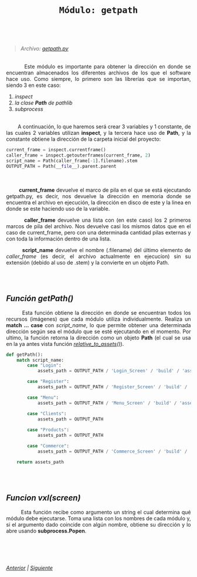 <head>
    <style>
        body {
            text-align: justify;
        }
    </style>
</head>

<br></br>

<center>
    <h1>

    Módulo: getpath
</h1>
</center>

<br></br>

> ###### Archivo: [getpath.py](/Wipper_Proyect/getpath/getpath.py)

&nbsp;&nbsp;&nbsp;&nbsp;&nbsp;&nbsp;&nbsp;&nbsp;Este módulo es importante para obtener la dirección en donde se encuentran almacenados los diferentes archivos de los que el software hace uso. Como siempre, lo primero son las librerías que se importan, siendo 3 en este caso:
1. _inspect_
2. _la clase **Path** de pathlib_
3. _subprocess_
<br></br>

&nbsp;&nbsp;&nbsp;&nbsp;&nbsp;&nbsp;&nbsp;&nbsp;A continuación, lo que haremos será crear 3 variables y 1 constante, de las cuales 2 variables utilizan **inspect**, y la tercera hace uso de **Path**, y la constante obtiene la dirección de la carpeta inicial del proyecto:
```python
current_frame = inspect.currentframe()
caller_frame = inspect.getouterframes(current_frame, 2)
script_name = Path(caller_frame[-1].filename).stem
OUTPUT_PATH = Path(__file__).parent.parent
```
<br></br>
&nbsp;&nbsp;&nbsp;&nbsp;&nbsp;&nbsp;&nbsp;&nbsp;**current_frame** devuelve el marco de pila en el que se está ejecutando getpath.py, es decir, nos devuelve la dirección en memoria donde se encuentra el archivo en ejecución, la dirección en disco de este y la linea en donde se este haciendo uso de la variable.

&nbsp;&nbsp;&nbsp;&nbsp;&nbsp;&nbsp;&nbsp;&nbsp;**caller_frame** devuelve una lista con (en este caso) los 2 primeros marcos de pila del archivo. Nos devuelve casi los mismos datos que en el caso de current_frame, pero con una determinada cantidad pilas externas y con toda la información dentro de una lista.

&nbsp;&nbsp;&nbsp;&nbsp;&nbsp;&nbsp;&nbsp;&nbsp;**script_name** devuelve el nombre (.filename) del último elemento de _caller_frame_ (es decir, el archivo actualmente en ejecucíon) sin su extensión (debido al uso de .stem) y la convierte en un objeto Path.

<br></br>

## _Función **getPath()**_

&nbsp;&nbsp;&nbsp;&nbsp;&nbsp;&nbsp;&nbsp;&nbsp;Esta función obtiene la dirección en donde se encuentran todos los recursos (imágenes) que cada módulo utiliza individualmente. Realiza un **match ...  case** con _script_name_, lo que permite obtener una determinada dirección según sea el módulo que se esté ejecutando en el momento. Por ultimo, la función retorna la dirección como un objeto **Path** (el cual se usa en la ya antes vista función [_relative_to_assets()_](01_Login.md/#acceso-a-directorios)).
```python
def getPath():
    match script_name:
        case "Login":
            assets_path = OUTPUT_PATH / 'Login_Screen' / 'build' / 'assets' / 'frame0'

        case "Register":
            assets_path = OUTPUT_PATH / 'Register_Screen' / 'build' / 'assets' / 'frame0'

        case "Menu":
            assets_path = OUTPUT_PATH / 'Menu_Screen' / 'build' / 'assets' / 'frame0'

        case "Clients":
            assets_path = OUTPUT_PATH
        
        case "Products":
            assets_path = OUTPUT_PATH

        case "Commerce":
            assets_path = OUTPUT_PATH / 'Commerce_Screen' / 'build' / 'assets' / 'frame0'

    return assets_path
```
<br></br>

## _Funcion **vxl(screen)**_

&nbsp;&nbsp;&nbsp;&nbsp;&nbsp;&nbsp;&nbsp;&nbsp;Esta función recibe como argumento un string el cual determina qué módulo debe ejecutarse. Toma una lista con los nombres de cada módulo y, si el argumento dado coincide con algún nombre, obtiene su dirección y lo abre usando **subprocess.Popen**.
<br></br>

<br></br>

###### [Anterior](02_Login.md) | [Siguiente](04_users.md)